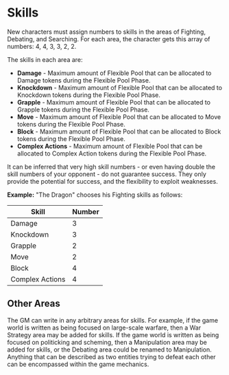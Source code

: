# Skills

New characters must assign numbers to skills in the areas of Fighting, Debating, and Searching. For each area, the character gets this array of numbers: 4, 4, 3, 3, 2, 2.

The skills in each area are:

- **Damage** - Maximum amount of Flexible Pool that can be allocated to Damage tokens during the Flexible Pool Phase.
- **Knockdown** - Maximum amount of Flexible Pool that can be allocated to Knockdown tokens during the Flexible Pool Phase.
- **Grapple** - Maximum amount of Flexible Pool that can be allocated to Grapple tokens during the Flexible Pool Phase.
- **Move** - Maximum amount of Flexible Pool that can be allocated to Move tokens during the Flexible Pool Phase.
- **Block** - Maximum amount of Flexible Pool that can be allocated to Block tokens during the Flexible Pool Phase.
- **Complex Actions** - Maximum amount of Flexible Pool that can be allocated to Complex Action tokens during the Flexible Pool Phase.

It can be inferred that very high skill numbers - or even having double the skill numbers of your opponent - do not guarantee success. They only provide the potential for success, and the flexibility to exploit weaknesses.

**Example:** "The Dragon" chooses his Fighting skills as follows:

| Skill           | Number |
| ---             | ---    |
| Damage          | 3
| Knockdown       | 3
| Grapple         | 2
| Move            | 2
| Block           | 4
| Complex Actions | 4

## Other Areas

The GM can write in any arbitrary areas for skills. For example, if the game world is written as being focused on large-scale warfare, then a War Strategy area may be added for skills. If the game world is written as being focused on politicking and scheming, then a Manipulation area may be added for skills, or the Debating area could be renamed to Manipulation. Anything that can be described as two entities trying to defeat each other can be encompassed within the game mechanics.
